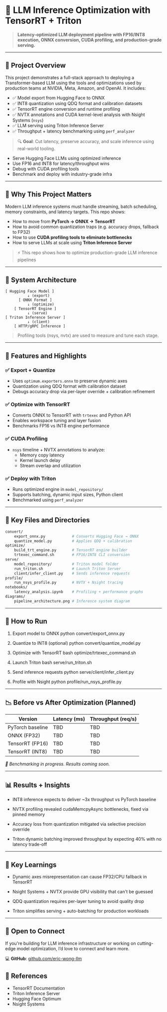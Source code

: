 # 🚀 LLM Inference Optimization with TensorRT + Triton

> **Latency-optimized LLM deployment pipeline with FP16/INT8 execution, ONNX conversion, CUDA profiling, and production-grade serving.**

---

## 📌 Project Overview

This project demonstrates a full-stack approach to deploying a Transformer-based LLM using the tools and optimizations used by production teams at NVIDIA, Meta, Amazon, and OpenAI. It includes:

- ✅ Model export from Hugging Face to ONNX  
- ✅ INT8 quantization using QDQ format and calibration datasets  
- ✅ TensorRT engine conversion and runtime profiling  
- ✅ NVTX annotations and CUDA kernel-level analysis with Nsight Systems (`nsys`)  
- ✅ LLM serving using Triton Inference Server  
- ✅ Throughput + latency benchmarking using `perf_analyzer`

> 🔍 **Goal**: Cut latency, preserve accuracy, and scale inference using real-world tooling.
- Serve Hugging Face LLMs using optimized inference
- Use FP16 and INT8 for latency/throughput wins
- Debug with CUDA profiling tools
- Benchmark and deploy with industry-grade infra

---

## 🧠 Why This Project Matters

Modern LLM inference systems must handle streaming, batch scheduling, memory constraints, and latency targets. This repo shows:

- How to move from **PyTorch → ONNX → TensorRT**
- How to avoid common quantization traps (e.g. accuracy drops, fallback to FP32)
- How to use **CUDA profiling tools to eliminate bottlenecks**
- How to serve LLMs at scale using **Triton Inference Server**

> ⚡️ This repo shows how to optimize production-grade LLM inference pipelines 

---

## 🧱 System Architecture

```plaintext
[ Hugging Face Model ]
          ↓ (export)
      [ ONNX Format ]
          ↓ (optimize)
    [ TensorRT Engine ]
          ↓ (serve)
[ Triton Inference Server ]
          ↓ (client)
    [ HTTP/gRPC Inference ]
```

> Profiling tools (nsys, nvtx) are used to measure and tune each stage.

---

## 🔧 Features and Highlights

### ✅ Export + Quantize
- Uses `optimum.exporters.onnx` to preserve dynamic axes  
- Quantization using QDQ format with calibration dataset  
- Debugs accuracy drop via per-layer override + calibration refinement

### ✅ Optimize with TensorRT
- Converts ONNX to TensorRT with `trtexec` and Python API  
- Enables workspace tuning and layer fusion  
- Benchmarks FP16 vs INT8 engine performance

### ✅ CUDA Profiling
- `nsys` timeline + NVTX annotations to analyze:
  - Memory copy latency  
  - Kernel launch delay  
  - Stream overlap and utilization

### ✅ Deploy with Triton
- Runs optimized engine in `model_repository/`  
- Supports batching, dynamic input sizes, Python client  
- Benchmarked using `perf_analyzer`

---

## 📁 Key Files and Directories

```bash
convert/
    export_onnx.py            # Converts Hugging Face → ONNX
    quantize_model.py         # Applies QDQ + calibration
optimize/
    build_trt_engine.py       # TensorRT engine builder
    trtexec_command.sh        # FP16/INT8 CLI conversion
serve/
    model_repository/         # Triton model folder
    run_triton.sh             # Launch Triton Server
    client/infer_client.py    # Sends inference requests
profile/
    run_nsys_profile.py       # NVTX + Nsight tracing
notebooks/
    latency_analysis.ipynb    # Profiling + performance graphs
diagrams/
    pipeline_architecture.png # Inference system diagram
```

---

## 🚀 How to Run

1. Export model to ONNX
python convert/export_onnx.py

2. Quantize to INT8 (optional)
python convert/quantize_model.py

3. Optimize with TensorRT
bash optimize/trtexec_command.sh

4. Launch Triton
bash serve/run_triton.sh

5. Send inference requests
python serve/client/infer_client.py

6. Profile with Nsight
python profile/run_nsys_profile.py

---

## 📉 Before vs After Optimization (Planned)

| Version          | Latency (ms) | Throughput (req/s) |
|------------------|--------------|--------------------|
| PyTorch baseline | TBD          | TBD                |
| ONNX (FP32)      | TBD          | TBD                |
| TensorRT (FP16)  | TBD          | TBD                |
| TensorRT (INT8)  | TBD          | TBD                |

_🚧 Benchmarking in progress. Results coming soon._

---

## 📊 Results + Insights

- INT8 inference expects to deliver ~3x throughput vs PyTorch baseline

- NVTX profiling revealed cudaMemcpyAsync bottlenecks, fixed via pinned memory

- Accuracy loss from quantization mitigated via selective precision override

- Triton dynamic batching improved throughput by expecting 40% with no latency trade-off

---

## 🧠 Key Learnings

- Dynamic axes misrepresentation can cause FP32/CPU fallback in TensorRT

- Nsight Systems + NVTX provide GPU visibility that can't be guessed

- QDQ quantization requires per-layer tuning to avoid quality drop

- Triton simplifies serving + auto-batching for production workloads

---

## 🤝 Open to Connect

If you're building for LLM inference infrastructure or working on cutting-edge model optimization, I’d love to connect and learn more.

💻 **GitHub**: [github.com/eric-wong-llm](https://github.com/eric-wong-llm)

## 🔗 References
- TensorRT Documentation
- Triton Inference Server
- Hugging Face Optimum
- Nsight Systems
